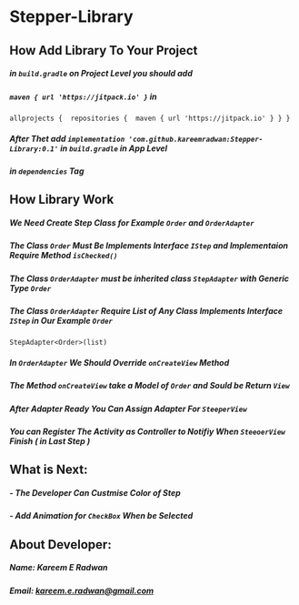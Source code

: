 # Stepper-Library

## How Add Library To Your Project
##### in `build.gradle` on Project Level you should add 
##### `maven { url 'https://jitpack.io' }` in 
`allprojects { 
     repositories { 
        maven { url 'https://jitpack.io' }
      }
 }   
   `
##### After Thet add `implementation 'com.github.kareemradwan:Stepper-Library:0.1'` in `build.gradle` in App Level
##### in `dependencies` Tag


## How Library Work

##### We Need Create Step Class for Example `Order` and `OrderAdapter` 
##### The Class `Order` Must Be Implements Interface `IStep` and Implementaion Require Method `isChecked()`
##### The Class `OrderAdapter` must be inherited class `StepAdapter` with Generic Type `Order`
##### The Class `OrderAdapter` Require List of Any Class Implements Interface `IStep` in Our Example `Order`

`
StepAdapter<Order>(list)
`

##### In `OrderAdapter` We Should Override `onCreateView` Method 
##### The Method `onCreateView` take a Model of `Order` and Sould be Return `View`

##### After Adapter Ready You Can Assign Adapter For `SteeperView` 

##### You can Register The Activity as Controller to Notifiy When `SteeoerView` Finish ( in Last Step )



## What is Next:
##### - The Developer Can Custmise Color of Step
##### - Add Animation for `CheckBox` When be Selected


## About Developer:
##### Name: Kareem E Radwan
##### Email: kareem.e.radwan@gmail.com

